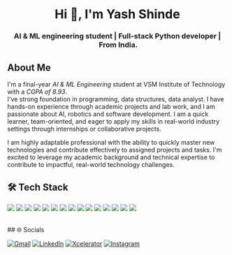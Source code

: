 <h1 align="center">Hi 👋, I'm Yash Shinde</h1>
<h3><p align="center">AI & ML engineering student | Full-stack Python developer | From India.</p></h3>


## About Me
I'm a final-year *AI & ML Engineering* student at VSM Institute of Technology with a *CGPA of 8.93*.  
I've strong foundation in programming, data structures, data analyst. I have hands-on experience through academic projects and lab work, and I am passionate about AI, robotics and software development. I am a quick learner, team-oriented, and eager to apply my skills in real-world industry settings through internships or collaborative projects.

I am highly adaptable professional with the ability to quickly master new technologies and contribute effectively to assigned projects and tasks.
I'm excited to leverage my academic background and technical expertise to contribute to impactful, real-world technology challenges.
<br>

## 🛠 Tech Stack   

<p align="left">
  <img src="https://img.shields.io/badge/-HTML5-E34F26?style=for-the-badge&logo=html5&logoColor=white" />
  <img src="https://img.shields.io/badge/-CSS3-1572B6?style=for-the-badge&logo=css3&logoColor=white" />
  <img src="https://img.shields.io/badge/-JavaScript-F7DF1E?style=for-the-badge&logo=javascript&logoColor=black" />
  <img src="https://img.shields.io/badge/-Bootstrap-7952B3?style=for-the-badge&logo=bootstrap&logoColor=white" />
  <img src="https://img.shields.io/badge/-Python-3776AB?style=for-the-badge&logo=python&logoColor=white" />
  <img src="https://img.shields.io/badge/-Django-092E20?style=for-the-badge&logo=django&logoColor=white" />
  <img src="https://img.shields.io/badge/-MySQL-4479A1?style=for-the-badge&logo=mysql&logoColor=white" />
  <img src="https://img.shields.io/badge/-VS%20Code-007ACC?style=for-the-badge&logo=visual-studio-code&logoColor=white" />
  <img src="https://img.shields.io/badge/-Git-F05032?style=for-the-badge&logo=git&logoColor=white" />
  <img src="https://img.shields.io/badge/-GitHub-181717?style=for-the-badge&logo=github&logoColor=white" />
  <img src="https://img.shields.io/badge/-NumPy-013243?style=for-the-badge&logo=numpy&logoColor=white" />
  <img src="https://img.shields.io/badge/-Pandas-150458?style=for-the-badge&logo=pandas&logoColor=white" />
  <img src="https://img.shields.io/badge/-Matplotlib-11557C?style=for-the-badge&logo=plotly&logoColor=white" />
  <img src="https://img.shields.io/badge/-Scikit--learn-F7931E?style=for-the-badge&logo=scikitlearn&logoColor=white" />
  <img src="https://img.shields.io/badge/-PyTorch-EE4C2C?style=for-the-badge&logo=pytorch&logoColor=white" />
</p>

<br>
## 🌐 Socials  

[![Gmail](https://img.shields.io/badge/-Gmail-D14836?style=for-the-badge&logo=gmail&logoColor=white)](mailto:yashshinde570@gmail.com)
[![LinkedIn](https://img.shields.io/badge/-LinkedIn-0A66C2?style=for-the-badge&logo=linkedin&logoColor=white)](https://linkedin.com/in/yash-shinde-42853836b/?utm_source=share&utm_campaign=share_via&utm_content=profile&utm_medium=ios_app)
[![Xcelerator](https://img.shields.io/badge/-Xcelerator-0052CC?style=for-the-badge&logo=vintage-computer&logoColor=white)](https://vtu.xcelerator.co.in/profile/yashshinde570%40gmail.com)
[![Instagram](https://img.shields.io/badge/-Instagram-E4405F?style=for-the-badge&logo=instagram&logoColor=white)](https://www.instagram.com/yashx.in?igsh=c3JiN3M0ZnNvc3pu&utm_source=qr)  


